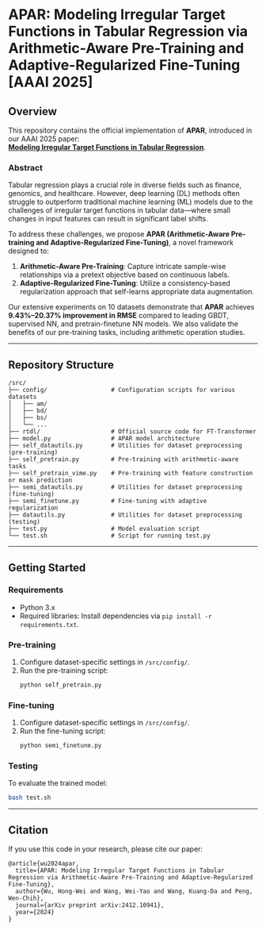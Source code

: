 # APAR: Modeling Irregular Target Functions in Tabular Regression via Arithmetic-Aware Pre-Training and Adaptive-Regularized Fine-Tuning [AAAI 2025]

## Overview

This repository contains the official implementation of **APAR**, introduced in our AAAI 2025 paper:  
[**Modeling Irregular Target Functions in Tabular Regression**](https://arxiv.org/abs/2412.10941).

### Abstract

Tabular regression plays a crucial role in diverse fields such as finance, genomics, and healthcare. However, deep learning (DL) methods often struggle to outperform traditional machine learning (ML) models due to the challenges of irregular target functions in tabular data—where small changes in input features can result in significant label shifts.

To address these challenges, we propose **APAR (Arithmetic-Aware Pre-training and Adaptive-Regularized Fine-Tuning)**, a novel framework designed to:

1. **Arithmetic-Aware Pre-Training**: Capture intricate sample-wise relationships via a pretext objective based on continuous labels.
2. **Adaptive-Regularized Fine-Tuning**: Utilize a consistency-based regularization approach that self-learns appropriate data augmentation.

Our extensive experiments on 10 datasets demonstrate that **APAR** achieves **9.43%–20.37% improvement in RMSE** compared to leading GBDT, supervised NN, and pretrain-finetune NN models. We also validate the benefits of our pre-training tasks, including arithmetic operation studies.

---

## Repository Structure

```plaintext
/src/
├── config/                  # Configuration scripts for various datasets
│   ├── am/                 
│   ├── bd/
│   ├── bs/
│   └── ...                 
├── rtdl/                    # Official source code for FT-Transformer
├── model.py                 # APAR model architecture
├── self_datautils.py        # Utilities for dataset preprocessing (pre-training)
├── self_pretrain.py         # Pre-training with arithmetic-aware tasks
├── self_pretrain_vime.py    # Pre-training with feature construction or mask prediction
├── semi_datautils.py        # Utilities for dataset preprocessing (fine-tuning)
├── semi_finetune.py         # Fine-tuning with adaptive regularization
├── datautils.py             # Utilities for dataset preprocessing (testing)
├── test.py                  # Model evaluation script
└── test.sh                  # Script for running test.py
```

---

## Getting Started

### Requirements

- Python 3.x
- Required libraries: Install dependencies via `pip install -r requirements.txt`.

### Pre-training

1. Configure dataset-specific settings in `/src/config/`.
2. Run the pre-training script:
   ```bash
   python self_pretrain.py
   ```

### Fine-tuning

1. Configure dataset-specific settings in `/src/config/`.
2. Run the fine-tuning script:
   ```bash
   python semi_finetune.py
   ```

### Testing

To evaluate the trained model:
```bash
bash test.sh
```

---

## Citation

If you use this code in your research, please cite our paper:
```
@article{wu2024apar,
  title={APAR: Modeling Irregular Target Functions in Tabular Regression via Arithmetic-Aware Pre-Training and Adaptive-Regularized Fine-Tuning},
  author={Wu, Hong-Wei and Wang, Wei-Yao and Wang, Kuang-Da and Peng, Wen-Chih},
  journal={arXiv preprint arXiv:2412.10941},
  year={2024}
}
```
